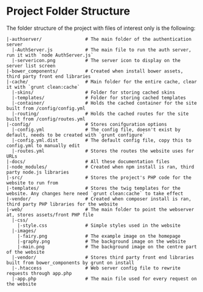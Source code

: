 Project Folder Structure
========================

The folder structure of the project with files of interest only is the following:

    |-authserver/                # The main folder of the authentication server
      |-AuthServer.js            # The main file to run the auth server, run it with `node AuthServer.js`
      |-servericon.png           # The server icon to display on the server list screen
    |-bower_components/          # Created when install bower assets, third party front end libraries
    |-cache/                     # Main folder for the entire cache, clear it with `grunt clean:cache`
      |-skins/                   # Folder for storing cached skins
      |-templates/               # Folder for storing cached templates
      |-container/               # Holds the cached container for the site built from /config/config.yml
      |-routing/                 # Holds the cached routes for the site built from /config/routes.yml
    |-config/                    # Stores conifguration options
      |-config.yml               # The config file, doesn't exist by default, needs to be created with `grunt configure`
      |-config.yml.dist          # The default config file, copy this to config.yml to manually edit
      |-routes.yml               # Stores the routes the website uses for URLs
    |-docs/                      # All these documentation files
    |-node_modules/              # Created when npm install is ran, third party node.js libraries
    |-src/                       # Stores the project's PHP code for the website to run from
    |-templates/                 # Stores the twig templates for the website. Any changes here need `grunt clean:cache` to take effect
    |-vendor/                    # Created when composer install is ran, third party PHP libraries for the website
    |-web/                       # The main folder to point the webserver at, stores assets/front PHP file
      |-css/
        |-style.css              # Simple styles used in the website
      |-images/
        |-fairy.png              # The example image on the homepage
        |-graphy.png             # The background image on the website
        |-main.png               # The background image on the centre part of the website
      |-vendor/                  # Stores third party front end libraries built from bower_components by grunt on install
      |-.htaccess                # Web server config file to rewrite requests through app.php
      |-app.php                  # The main file used for every request on the website
